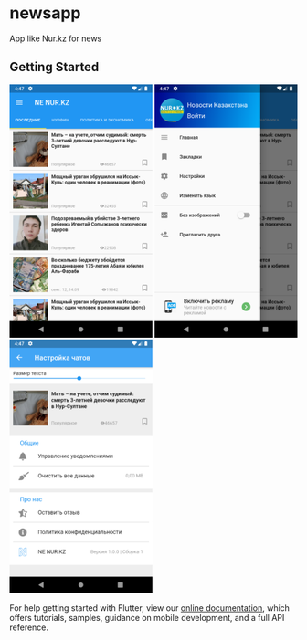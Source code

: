 # newsapp

App like Nur.kz for news

## Getting Started


<!-- ![Screen](https://github.com/aaltynbek/newsapp/blob/master/screenshots/1.png)
![Screen](https://github.com/aaltynbek/newsapp/blob/master/screenshots/2.png)
![Screen](https://github.com/aaltynbek/newsapp/blob/master/screenshots/3.png) -->

<img src="https://github.com/aaltynbek/newsapp/blob/master/screenshots/1.png" width="250">
<img src="https://github.com/aaltynbek/newsapp/blob/master/screenshots/2.png" width="250">
<img src="https://github.com/aaltynbek/newsapp/blob/master/screenshots/3.png" width="250">

For help getting started with Flutter, view our
[online documentation](https://flutter.dev/docs), which offers tutorials,
samples, guidance on mobile development, and a full API reference.
